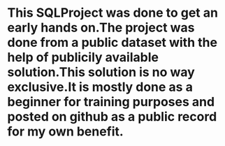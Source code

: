 # This SQLProject was done to get an early hands on.The project was done from a public dataset with the help of publicily available solution.This solution is no way exclusive.It is mostly done as a beginner for training purposes and posted on github as a public record for my own benefit.
